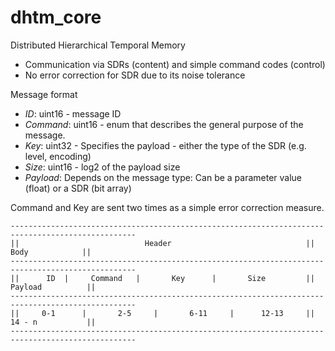 # dhtm_core

Distributed Hierarchical Temporal Memory 

* Communication via SDRs (content) and simple command codes (control)
* No error correction for SDR due to its noise tolerance

Message format
* *ID*: uint16 - message ID 
* *Command*: uint16 - enum that describes the general purpose of the message.
* *Key*: uint32 - Specifies the payload - either the type of the SDR (e.g. level, encoding)  
* *Size*: uint16 - log2 of the payload size 
* *Payload*: Depends on the message type: Can be a parameter value (float) or a SDR (bit array)

Command and Key are sent two times as a simple error correction measure.

```
--------------------------------------------------------------------------------------------------
||                            Header                              ||            Body            ||
--------------------------------------------------------------------------------------------------
||      ID	|     Command   |       Key      |       Size         ||           Payload          ||
--------------------------------------------------------------------------------------------------
||     0-1      |       2-5     |       6-11     |      12-13     ||           14 - n           ||
--------------------------------------------------------------------------------------------------
```
